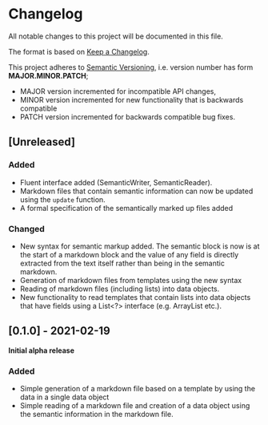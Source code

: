 # Changelog

All notable changes to this project will be documented in this file.

The format is based on [Keep a Changelog](https://keepachangelog.com/en/1.0.0/).

This project adheres to [Semantic Versioning](https://semver.org/spec/v2.0.0.html), i.e. version number has form  **MAJOR.MINOR.PATCH**;

* MAJOR version incremented for incompatible API changes,
* MINOR version incremented for new functionality that is backwards
  compatible
* PATCH version incremented for backwards compatible bug fixes.



## [Unreleased]

### Added
* Fluent interface added (SemanticWriter, SemanticReader).
* Markdown files that contain  semantic information can now be updated using the <code>update</code> function.
* A formal specification of the semantically marked up files added

### Changed
* New syntax for semantic markup added. The semantic block is now is at the start of a markdown block and the value of any field is directly extracted from the text itself rather than being in the semantic markdown.
* Generation of markdown files from templates using the new syntax
* Reading of markdown files (including lists) into data objects.
* New functionality to read templates that contain lists into data objects that have fields using a List<?> interface (e.g. ArrayList etc.).

## [0.1.0] - 2021-02-19

**Initial alpha release**

### Added
* Simple generation of a markdown file based on a template by using the data in
  a single data object
* Simple reading of a markdown file and creation of a data object using the semantic information in the markdown file.
